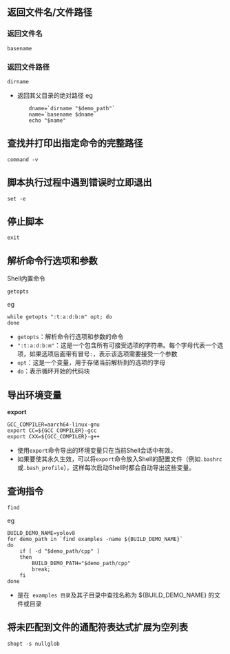 ## 返回文件名/文件路径
### 返回文件名
```shell
basename
```
### 返回文件路径
```shell
dirname
```
* 返回其父目录的绝对路径
eg
```shell
       dname=`dirname "$demo_path"`
       name=`basename $dname`
       echo "$name"
```
## 查找并打印出指定命令的完整路径
```shell
command -v
```
## 脚本执行过程中遇到错误时立即退出
```shell
set -e
```
## 停止脚本
```shell
exit
```
## 解析命令行选项和参数
Shell内置命令
```shell
getopts
```
eg
```shell
while getopts ":t:a:d:b:m" opt; do
done
```
- `getopts`：解析命令行选项和参数的命令
- `":t:a:d:b:m"`：这是一个包含所有可接受选项的字符串。每个字母代表一个选项，如果选项后面带有冒号`:`，表示该选项需要接受一个参数
- `opt`：这是一个变量，用于存储当前解析到的选项的字母
- `do`：表示循环开始的代码块
## 导出环境变量
**export**
```shell
GCC_COMPILER=aarch64-linux-gnu
export CC=${GCC_COMPILER}-gcc
export CXX=${GCC_COMPILER}-g++
```
* 使用`export`命令导出的环境变量只在当前Shell会话中有效。
* 如果要使其永久生效，可以将`export`命令放入Shell的配置文件（例如`.bashrc`或`.bash_profile`），这样每次启动Shell时都会自动导出这些变量。
## 查询指令
```shell
find
```
eg
```shell
BUILD_DEMO_NAME=yolov8
for demo_path in `find examples -name ${BUILD_DEMO_NAME}`
do
    if [ -d "$demo_path/cpp" ]
    then
        BUILD_DEMO_PATH="$demo_path/cpp"
        break;
    fi
done
```
* 是在` examples 目录`及其子目录中查找名称为 ${BUILD_DEMO_NAME} 的文件或目录
## 将未匹配到文件的通配符表达式扩展为空列表
```shell
shopt -s nullglob
```
